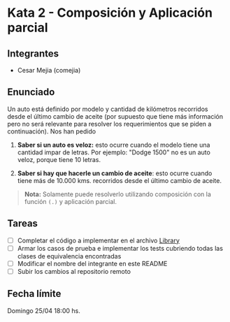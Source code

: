 # Kata 2 - Composición y Aplicación parcial

## Integrantes

- Cesar Mejia (comejia)

## Enunciado

Un auto está definido por modelo y cantidad de kilómetros recorridos desde el último cambio de aceite (por supuesto que tiene más información pero no será relevante para resolver los requerimientos que se piden a continuación). Nos han pedido

1. **Saber si un auto es veloz:** esto ocurre cuando el modelo tiene una cantidad impar de letras. Por ejemplo: "Dodge 1500" no es un auto veloz, porque tiene 10 letras.

2. **Saber si hay que hacerle un cambio de aceite**: esto ocurre cuando tiene más de 10.000 kms. recorridos desde el último cambio de aceite.

> **Nota:** Solamente puede resolverlo utilizando composición con la función `(.)` y aplicación parcial.

## Tareas

- [ ] Completar el código a implementar en el archivo [Library](./src/Library.hs)
- [ ] Armar los casos de prueba e implementar los tests cubriendo todas las clases de equivalencia encontradas
- [ ] Modificar el nombre del integrante en este README
- [ ] Subir los cambios al repositorio remoto

## Fecha límite

Domingo 25/04 18:00 hs.
